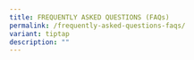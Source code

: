 ```yaml
---
title: FREQUENTLY ASKED QUESTIONS (FAQs)
permalink: /frequently-asked-questions-faqs/
variant: tiptap
description: ""
---
```

